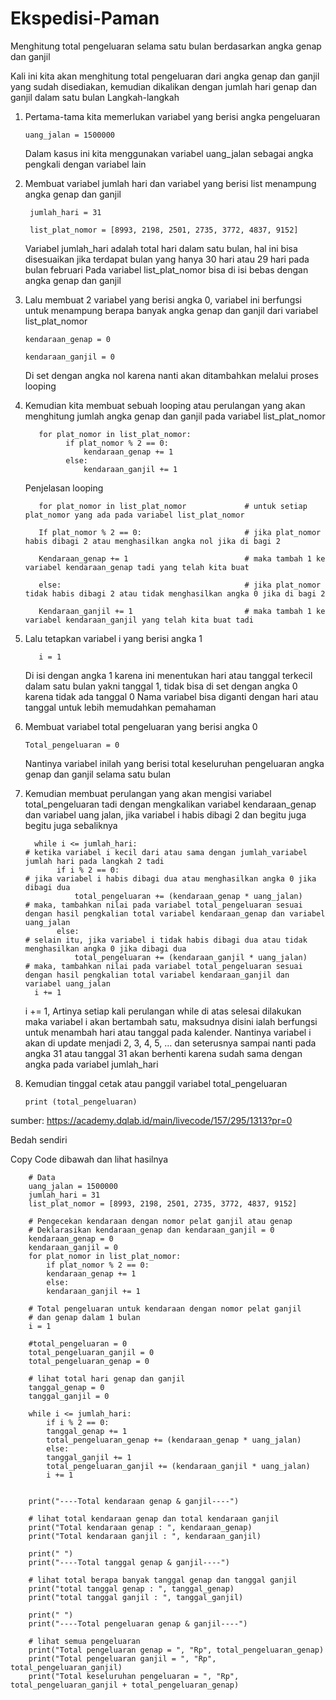 # Ekspedisi-Paman
Menghitung total pengeluaran selama satu bulan berdasarkan angka genap dan ganjil

Kali ini kita akan menghitung total pengeluaran dari angka genap dan ganjil yang sudah disediakan, kemudian dikalikan dengan jumlah hari genap dan ganjil dalam satu bulan
Langkah-langkah


 
 
 
 
 
 
 
 
 
 
 
 1. Pertama-tama kita memerlukan variabel yang berisi angka pengeluaran
                  
        uang_jalan = 1500000
	
     Dalam kasus ini kita menggunakan variabel uang_jalan sebagai angka pengkali dengan variabel lain
  
  2. Membuat variabel jumlah hari dan variabel yang berisi list menampung angka genap dan ganjil
          
          jumlah_hari = 31
	    
          list_plat_nomor = [8993, 2198, 2501, 2735, 3772, 4837, 9152]
	
	    Variabel jumlah_hari adalah total hari dalam satu bulan, hal ini bisa disesuaikan jika terdapat bulan yang hanya 30 hari atau 29 hari pada bulan februari
	    Pada variabel list_plat_nomor bisa di isi bebas dengan angka genap dan ganjil
      
   3. Lalu membuat 2 variabel yang berisi angka 0, variabel ini berfungsi untuk menampung berapa banyak angka genap dan ganjil dari variabel list_plat_nomor
   
          kendaraan_genap = 0
	        
          kendaraan_ganjil = 0
	
	    Di set dengan angka nol karena nanti akan ditambahkan melalui proses looping
      
  4. Kemudian kita membuat sebuah looping atau perulangan yang akan menghitung jumlah angka genap dan ganjil pada variabel list_plat_nomor
    
            for plat_nomor in list_plat_nomor:
	              if plat_nomor % 2 == 0:
	                  kendaraan_genap += 1
	              else:
	                  kendaraan_ganjil += 1
	
      Penjelasan looping
	    
            for plat_nomor in list_plat_nomor             # untuk setiap plat_nomor yang ada pada variabel list_plat_nomor
		  
            If plat_nomor % 2 == 0:                       # jika plat_nomor habis dibagi 2 atau menghasilkan angka nol jika di bagi 2
			
            Kendaraan_genap += 1                          # maka tambah 1 ke variabel kendaraan_genap tadi yang telah kita buat
		  
            else:                                         # jika plat_nomor tidak habis dibagi 2 atau tidak menghasilkan angka 0 jika di bagi 2
			
            Kendaraan_ganjil += 1                         # maka tambah 1 ke variabel kendaraan_ganjil yang telah kita buat tadi
            
   5. Lalu tetapkan variabel i yang berisi angka 1
	
	         i = 1
	
	     Di isi dengan angka 1 karena ini menentukan hari atau tanggal terkecil dalam satu bulan yakni tanggal 1, tidak bisa di set dengan angka 0 karena tidak ada tanggal 0
	     Nama variabel bisa diganti dengan hari atau tanggal untuk lebih memudahkan pemahaman
       
   6. Membuat variabel total pengeluaran yang berisi angka 0
    
          Total_pengeluaran = 0
          
       Nantinya variabel inilah yang berisi total keseluruhan pengeluaran angka genap dan ganjil selama satu bulan
       
   7. Kemudian membuat perulangan yang akan mengisi variabel total_pengeluaran tadi dengan mengkalikan variabel kendaraan_genap dan variabel uang jalan, jika variabel i habis dibagi 2 dan begitu juga begitu juga sebaliknya
	 
	        while i <= jumlah_hari:                                              # ketika variabel i kecil dari atau sama dengan jumlah_variabel jumlah hari pada langkah 2 tadi
	             if i % 2 == 0:                                                  # jika variabel i habis dibagi dua atau menghasilkan angka 0 jika dibagi dua
	                 total_pengeluaran += (kendaraan_genap * uang_jalan)         # maka, tambahkan nilai pada variabel total_pengeluaran sesuai dengan hasil pengkalian total variabel kendaraan_genap dan variabel uang_jalan
	             else:                                                           # selain itu, jika variabel i tidak habis dibagi dua atau tidak menghasilkan angka 0 jika dibagi dua
	                 total_pengeluaran += (kendaraan_ganjil * uang_jalan)        # maka, tambahkan nilai pada variabel total_pengeluaran sesuai dengan hasil pengkalian total variabel kendaraan_ganjil dan variabel uang_jalan
	        i += 1                                                                                                    
	 
	    i += 1, Artinya setiap kali perulangan while di atas selesai dilakukan maka variabel i akan bertambah satu, maksudnya disini ialah berfungsi untuk menambah hari atau tanggal pada kalender. 
      Nantinya variabel i akan di update menjadi 2, 3, 4, 5, … dan seterusnya sampai nanti pada angka 31 atau tanggal 31 akan berhenti karena sudah sama dengan angka pada variabel jumlah_hari
    
   8. Kemudian tinggal cetak atau panggil variabel total_pengeluaran
    
          print (total_pengeluaran)

sumber: https://academy.dqlab.id/main/livecode/157/295/1313?pr=0

Bedah sendiri

Copy Code dibawah dan lihat hasilnya

		# Data
		uang_jalan = 1500000
		jumlah_hari = 31
		list_plat_nomor = [8993, 2198, 2501, 2735, 3772, 4837, 9152]

		# Pengecekan kendaraan dengan nomor pelat ganjil atau genap 
		# Deklarasikan kendaraan_genap dan kendaraan_ganjil = 0
		kendaraan_genap = 0
		kendaraan_ganjil = 0
		for plat_nomor in list_plat_nomor:
		    if plat_nomor % 2 == 0:
			kendaraan_genap += 1
		    else:
			kendaraan_ganjil += 1

		# Total pengeluaran untuk kendaraan dengan nomor pelat ganjil 
		# dan genap dalam 1 bulan
		i = 1

		#total_pengeluaran = 0
		total_pengeluaran_ganjil = 0
		total_pengeluaran_genap = 0

		# lihat total hari genap dan ganjil
		tanggal_genap = 0
		tanggal_ganjil = 0

		while i <= jumlah_hari:
		    if i % 2 == 0:
			tanggal_genap += 1
			total_pengeluaran_genap += (kendaraan_genap * uang_jalan)
		    else:
			tanggal_ganjil += 1
			total_pengeluaran_ganjil += (kendaraan_ganjil * uang_jalan) 
		    i += 1


		print("----Total kendaraan genap & ganjil----")

		# lihat total kendaraan genap dan total kendaraan ganjil
		print("Total kendaraan genap : ", kendaraan_genap)
		print("Total kendaraan ganjil : ", kendaraan_ganjil)

		print(" ")
		print("----Total tanggal genap & ganjil----")

		# lihat total berapa banyak tanggal genap dan tanggal ganjil
		print("total tanggal genap : ", tanggal_genap)
		print("total tanggal ganjil : ", tanggal_ganjil)

		print(" ")
		print("----Total pengeluaran genap & ganjil----")

		# lihat semua pengeluaran
		print("Total pengeluaran genap = ", "Rp", total_pengeluaran_genap)
		print("Total pengeluaran ganjil = ", "Rp", total_pengeluaran_ganjil)
		print("Total keseluruhan pengeluaran = ", "Rp", total_pengeluaran_ganjil + total_pengeluaran_genap)




